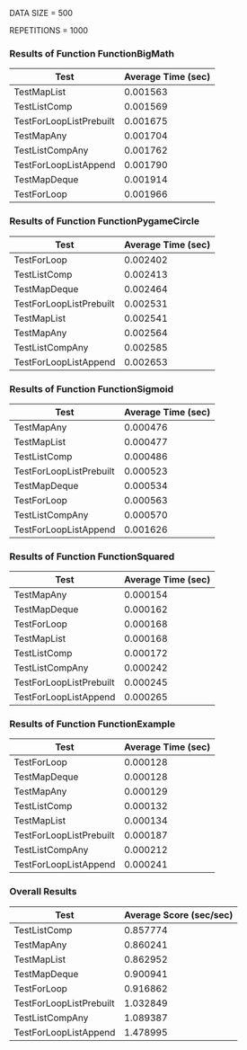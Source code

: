 DATA SIZE = 500

REPETITIONS = 1000


### Results of Function FunctionBigMath

|             Test             |      Average Time (sec)      |
|------------------------------|------------------------------|
|TestMapList                   |0.001563                      |
|TestListComp                  |0.001569                      |
|TestForLoopListPrebuilt       |0.001675                      |
|TestMapAny                    |0.001704                      |
|TestListCompAny               |0.001762                      |
|TestForLoopListAppend         |0.001790                      |
|TestMapDeque                  |0.001914                      |
|TestForLoop                   |0.001966                      |

### Results of Function FunctionPygameCircle

|             Test             |      Average Time (sec)      |
|------------------------------|------------------------------|
|TestForLoop                   |0.002402                      |
|TestListComp                  |0.002413                      |
|TestMapDeque                  |0.002464                      |
|TestForLoopListPrebuilt       |0.002531                      |
|TestMapList                   |0.002541                      |
|TestMapAny                    |0.002564                      |
|TestListCompAny               |0.002585                      |
|TestForLoopListAppend         |0.002653                      |

### Results of Function FunctionSigmoid

|             Test             |      Average Time (sec)      |
|------------------------------|------------------------------|
|TestMapAny                    |0.000476                      |
|TestMapList                   |0.000477                      |
|TestListComp                  |0.000486                      |
|TestForLoopListPrebuilt       |0.000523                      |
|TestMapDeque                  |0.000534                      |
|TestForLoop                   |0.000563                      |
|TestListCompAny               |0.000570                      |
|TestForLoopListAppend         |0.001626                      |

### Results of Function FunctionSquared

|             Test             |      Average Time (sec)      |
|------------------------------|------------------------------|
|TestMapAny                    |0.000154                      |
|TestMapDeque                  |0.000162                      |
|TestForLoop                   |0.000168                      |
|TestMapList                   |0.000168                      |
|TestListComp                  |0.000172                      |
|TestListCompAny               |0.000242                      |
|TestForLoopListPrebuilt       |0.000245                      |
|TestForLoopListAppend         |0.000265                      |

### Results of Function FunctionExample

|             Test             |      Average Time (sec)      |
|------------------------------|------------------------------|
|TestForLoop                   |0.000128                      |
|TestMapDeque                  |0.000128                      |
|TestMapAny                    |0.000129                      |
|TestListComp                  |0.000132                      |
|TestMapList                   |0.000134                      |
|TestForLoopListPrebuilt       |0.000187                      |
|TestListCompAny               |0.000212                      |
|TestForLoopListAppend         |0.000241                      |
### Overall Results

|             Test             |    Average Score (sec/sec)   |
|------------------------------|------------------------------|
|TestListComp                  |0.857774                      |
|TestMapAny                    |0.860241                      |
|TestMapList                   |0.862952                      |
|TestMapDeque                  |0.900941                      |
|TestForLoop                   |0.916862                      |
|TestForLoopListPrebuilt       |1.032849                      |
|TestListCompAny               |1.089387                      |
|TestForLoopListAppend         |1.478995                      |
